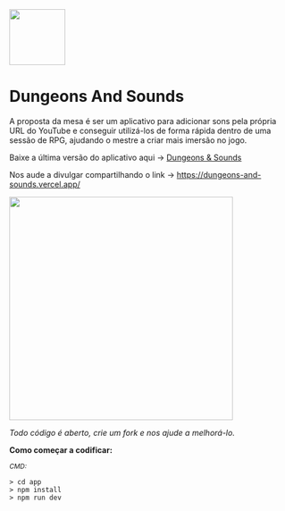 <img src="https://dungeons-and-sounds.vercel.app/Content/img/DS-Logo.png" width="100" />

# Dungeons And Sounds

A proposta da mesa é ser um aplicativo para adicionar sons pela própria URL do YouTube e conseguir utilizá-los de forma rápida dentro de uma sessão de RPG, ajudando o mestre a criar mais imersão no jogo.

Baixe a última versão do aplicativo aqui -> <a href="https://drive.google.com/file/d/1o7ZOJvIy4MDnhCmrBd-KZER9e7FLU14Y/view?usp=sharing">Dungeons & Sounds</a>

Nos aude a divulgar compartilhando o link -> <a href="https://dungeons-and-sounds.vercel.app/">https://dungeons-and-sounds.vercel.app/</a>

<img src="https://dungeons-and-sounds.vercel.app/Content/img/examples/05.png" width="400" />

*Todo código é aberto, crie um fork e nos ajude a melhorá-lo.*

**Como começar a codificar:**

<sub>*CMD:*<sub>

```
> cd app
> npm install
> npm run dev
```

